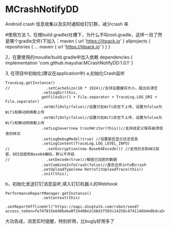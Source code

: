 # MCrashNotifyDD
Android crash 信息收集以及实时通知给钉钉群，减少crash 率

#使用方法
1，在根build.gradle(吐槽下，为什么不叫root.gradle，这样一目了然是哪个gradle文件)下加入：maven { url 'https://jitpack.io' }
allprojects {
		repositories {
			...
			maven { url 'https://jitpack.io' }
		}
	}
  
2，在要使用的moudle/build.gradle中加入依赖
	dependencies {
	        implementation 'com.github.mayuhai:MCrashNotifyDD:1.0.1'
	}
  
3, 在项目中初始化(建议在application中)
 a,初始化Crash监听
``` 
TraceLog.getInstance()
//                .setCacheSize(10 * 1024)//支持设置缓存大小，超出后清空
                .setLogDir(this,
                getFilesDir() + File.separator + TraceLog.LOG_DRI + File.separator)
                .setWifiOnly(false)//设置只在Wifi状态下上传，设置为false为Wifi和移动网络都上传
                .setWifiOnly(false)//设置只在Wifi状态下上传，设置为false为Wifi和移动网络都上传
                .setLogSaver(new CrashWriter(this))//支持自定义保存崩溃信息的样式
                .setLogDebugModel(true) //设置是否显示日志信息
                .setLogContent(TraceLog.LOG_LEVEL_INFO)
//                .setEncryption(new Base64Encode()) //支持日志到AES加密、DES加密和Base64编码，默认不开启
//                .setDecode(true)//解密已加密的数据
                .setCombineInfoCrash(false)//是否合并info和crash
                .setUploadType(new RetrofitUploadTrace(this))
                .init(this);
 ``` 
 b，初始化发送钉钉消息监听,填入钉钉机器人的Webhook
```
PerformanceReportManager.getInstance()
                .setContext(this)
                .setReportOfflineUrl("https://oapi.dingtalk.com/robot/send?access_token=fe747815e640beba0f24408e2c68d1f503c14258c4741146b4e0bdca54fbad78");
``` 

大功告成，消息实时提醒，特别好用，比bugly好用多了
 
